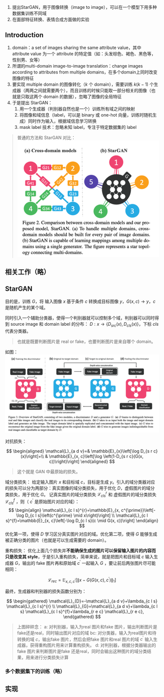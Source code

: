 1. 提出StarGAN，用于图像转换（image to image），可以在一个模型下用多种数据集训练不同域
2. 在面部特征转换、表情合成方面做的实验

## Introduction

1. domain：a set of images sharing the same attribute value，其中 attribute value 为一个 attribute 的特定值（如：头发棕色、褐色、黑色等，性别男、女等）
2. 所谓的multi-domain image-to-image translation：change images according to attributes from multiple domains，在多个domain上同时改变图像的特征
3. 要实现 multiple domain 的图像转化（$k$ 个 domain），需要训练 $k(k−1)$ 个生成器（两两之间就需要两个），而且训练的时候只能取一部分相关的图像（也就是只取这两个 domain 的数据），忽略了图像的全局特征
4. 于是提出 StarGAN：
   1. 用一个生成器（判别器自然也是一个）训练所有域之间的映射
   2. 将图像和域信息（label，可以是 binary 或 one-hot 向量，训练时随机生成）同时作为输入，根据域信息学习转换
   3. mask label 技术：忽略未知 label，专注于特定数据集的 label

>普通的方法和 StarGAN 对比：
>![](image/Pasted%20image%2020230916212214.png)

## 相关工作（略）

## StarGAN

目的是，训练 $G$，将 输入图像 $x$ 基于条件 $c$ 转换成目标图像 $y$，$G(x,c) \rightarrow y$，$c$ 是随机产生的某个域。

同时引入一个辅助分类器，使得一个判别器就可以控制多个域，判别器可以同时得到 source image 和 domain label 的分布： $D: x \rightarrow\left\{D_{s r c}(x), D_{c l s}(x)\right\}$，下标 $cls$ 代表分类器。
> 也就是既要判断图片是 real or fake，也要判断图片是来自哪个 domain。

如图：
![](image/Pasted%20image%2020230915221701.png)

对抗损失：

$$
\begin{aligned}
\mathcal{L}_{a d v}=& \mathbb{E}_{x}\left[\log D_{s r c}(x)\right]+\\
& \mathbb{E}_{x, c}\left[\log \left(1-D_{s r c}(G(x, c))\right)\right]
\end{aligned}
$$
> 这个就是 GAN 中最原始的损失。

域分类损失：
给定输入图片 $x$ 和目标域 $c$，目标是生成 $y$。引入的域分类器对应的损失可以分为两部分：真实图像的域分类损失，用于优化 $D$，虚假图片的域分类损失，用于优化 $G$。
记真实图片的域分类损失 $\mathcal{L}_{c l s}^{r}$ 和 虚假图片的域分类损失 $\mathcal{L}_{c l s}^{f}$ ，则（ $c^\prime$ 是原始图片对应的域）：
$$
\begin{align}
\mathcal{L}_{c l s}^{r}=\mathbb{E}_{x, c^{\prime}}\left[-\log D_{c l s}\left(c^{\prime} \mid x\right)\right] \\
\mathcal{L}_{c l s}^{f}=\mathbb{E}_{x, c}\left[-\log D_{c l s}(c \mid G(x, c))\right]
\end{align}
$$
优化第一项，使得 $D$ 学习区分真实图片对应的域。优化第二项，使得 $G$ 能够生成被正确分类的图片（也就是可以生成需要的 domain）。

重构损失：
优化上面几个损失并**不能确保生成的图片可以保留输入图片的内容而只是改变其 style**，于是引入重构损失，简单来说，就是把图片和目标域 $c$ 输入生成器 $G$，输出的 fake 图片再和原始域 $c^\prime$ 一起输入 $G$ ，要让前后两张图片尽可能相同：

$$
\mathcal{L}_{r e c}=\mathbb{E}_{x, c, c^{\prime}}\left[\left\|x-G\left(G(x, c), c^{\prime}\right)\right\|_{1}\right]
$$

最终，生成器和判别器的损失函数分别为：

$$
\begin{gathered}
\mathcal{L}_{D}=-\mathcal{L}_{a d v}+\lambda_{c l s} \mathcal{L}_{c l s}^{r} \\
\mathcal{L}_{G}=\mathcal{L}_{a d v}+\lambda_{c l s} \mathcal{L}_{c l s}^{f}+\lambda_{r e c} \mathcal{L}_{r e c},
\end{gathered}
$$

>上图碎碎念：
>a: 对判别器，输入为real 图片和fake 图片，输出判断图片是fake还是real，同时输出图片对应的域
>bc: 对分类器，输入为real图片和待转换的域 $c$，输出fake 图片，然后会把fake 图片和real 图片的域 $c^\prime$ 输入生成器，获得重构图片用来计算重构损失。
>d: 对判别器，根据分类器输出的fake 图片来判断图片是fake 还是real，同时会输出这种图片的域分类结果，用来进行分类损失计算

### 多个数据集下的训练（略）



## 实现
